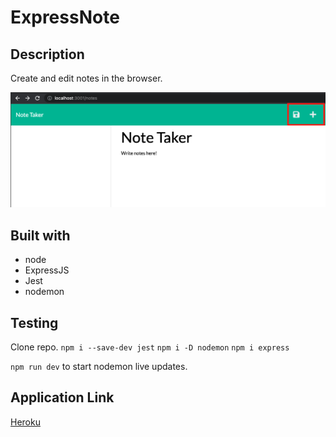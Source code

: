 # ExpressNote

## Description
Create and edit notes in the browser. 

![screenshot of App](./public/assets/notetaker_scrn.png)

## Built with 
* node
* ExpressJS
* Jest
* nodemon


## Testing
Clone repo.
`npm i --save-dev jest`
`npm i -D nodemon`
`npm i express`

`npm run dev` to start nodemon live updates. 

## Application Link 
[Heroku](https://gp-note-taker.herokuapp.com/)

